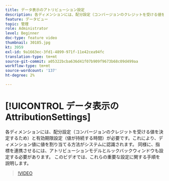 ```yaml
---
title: データ表示のアトリビューション設定
description: 各ディメンションには、配分設定（コンバージョンのクレジットを受ける値を決定するため）と有効期限設定（値が持続する時間）が必要です。これにより、ディメンション値に値を割り当てる方法がシステムに認識されます。 同様に、指標を連携させるには、アトリビューションモデルとルックバックウィンドウも設定する必要があります。 このビデオでは、これらの重要な設定に関する手順を説明します。
feature: データビュー
topic: 管理
role: Administrator
level: Beginner
doc-type: feature video
thumbnail: 30185.jpg
kt: 3959
exl-id: 9a1663ec-3fd1-4899-971f-11e42cea94fc
translation-type: tm+mt
source-git-commit: a05322bcba636d41f07b909f9673b68c09d499aa
workflow-type: tm+mt
source-wordcount: '137'
ht-degree: 2%

---
```


#   [!UICONTROL データ表示のAttributionSettings]

各ディメンションには、配分設定（コンバージョンのクレジットを受ける値を決定するため）と有効期限設定（値が持続する時間）が必要です。これにより、ディメンション値に値を割り当てる方法がシステムに認識されます。 同様に、指標を連携させるには、アトリビューションモデルとルックバックウィンドウも設定する必要があります。 このビデオでは、これらの重要な設定に関する手順を説明します。

>[!VIDEO](https://video.tv.adobe.com/v/30185/?quality=12&enable10seconds=on&speedcontrol=on)
